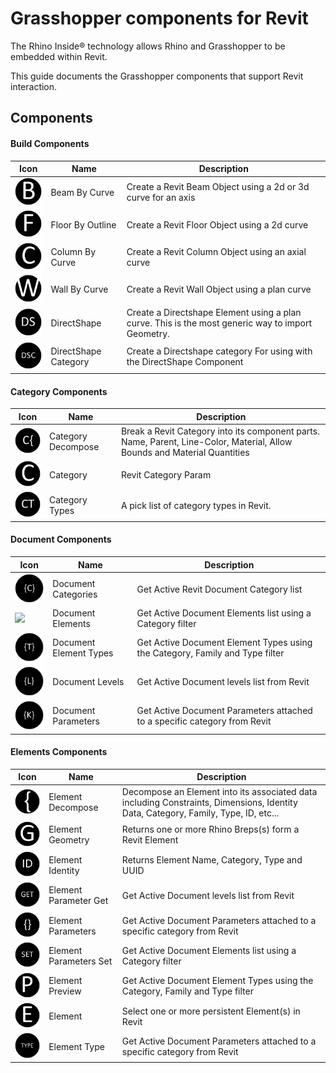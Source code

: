 # Grasshopper components for Revit
The Rhino Inside® technology allows Rhino and Grasshopper to be embedded within Revit.

This guide documents the Grasshopper components that support Revit interaction.

## Components

#### Build Components

 | Icon | Name | Description |
 | --- | --- | --- |
 | ![](GH/BeamByCurve.png) | Beam By Curve | Create a Revit Beam Object using a 2d or 3d curve for an axis |
 | ![](GH/FloorByOutline.png) | Floor By Outline | Create a Revit Floor Object using a 2d curve |
 | ![](GH/ColumnByCurve.png) | Column By Curve | Create a Revit Column Object using an axial curve|
 | ![](GH/WallByCurve.png) | Wall By Curve | Create a Revit Wall Object using a plan curve|
 | ![](GH/DirectShapeByGeometry.png) | DirectShape | Create a Directshape Element using a plan curve. This is the most generic way to import Geometry. |
 | ![](GH/DirectShapeCategories.png) | DirectShape Category | Create a Directshape category For using with the DirectShape Component |

 #### Category Components

  | Icon | Name | Description |
  | --- | --- | --- |
  | ![](GH/CategoryDecompose.png) | Category Decompose | Break a Revit Category into its component parts.  Name, Parent, Line-Color, Material, Allow Bounds and Material Quantities |
  | ![](GH/Category.png) | Category | Revit Category Param |
  | ![](GH/CategoryTypes.png) | Category Types | A pick list of category types in Revit. |

  #### Document Components

   | Icon | Name | Description |
   | --- | --- | --- |
   | ![](GH/DocumentCategories.png) | Document Categories | Get Active Revit Document Category list |
   | ![](GH/DocumentElements.jpg) | Document Elements | Get Active Document Elements list using a Category filter|
   | ![](GH/DocumentElementTypes.png) | Document Element Types | Get Active Document Element Types using the Category, Family and Type filter |
   | ![](GH/DocumentLevels.png) | Document Levels | Get Active Document levels list from Revit |
   | ![](GH/DocumentParameters.png) | Document Parameters | Get Active Document Parameters attached to a specific category from Revit |

#### Elements Components

  | Icon | Name | Description |
  | --- | --- | --- |
  | ![](GH/ElementDecompose.png) | Element Decompose | Decompose an Element into its associated data including Constraints, Dimensions, Identity Data, Category, Family, Type, ID, etc...|
  | ![](GH/ElementGeometry.png) | Element Geometry | Returns one or more Rhino Breps(s) form a Revit Element|
  | ![](GH/ElementIdentity.png) | Element Identity | Returns Element Name, Category, Type and UUID|
  | ![](GH/ElementParameterGet.png) | Element Parameter Get | Get Active Document levels list from Revit|
  | ![](GH/ElementParameters.png) | Element Parameters | Get Active Document Parameters attached to a specific category from Revit |
  | ![](GH/ElementParameterSet.png) | Element Parameters Set | Get Active Document Elements list using a Category filter|
  | ![](GH/ElementPreview.png) | Element Preview | Get Active Document Element Types using the Category, Family and Type filter|
  | ![](GH/Element.png) | Element| Select one or more persistent Element(s) in Revit|
  | ![](GH/ElementType.png) | Element Type | Get Active Document Parameters attached to a specific category from Revit |
